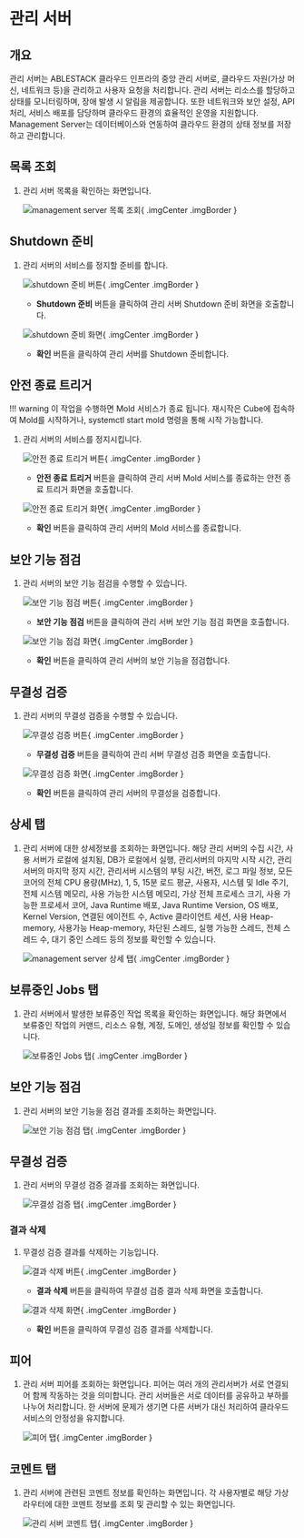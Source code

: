 
# 관리 서버

## 개요
관리 서버는 ABLESTACK 클라우드 인프라의 중앙 관리 서버로, 클라우드 자원(가상 머신, 네트워크 등)을 관리하고 사용자 요청을 처리합니다. 관리 서버는 리소스를 할당하고 상태를 모니터링하며, 장애 발생 시 알림을 제공합니다. 또한 네트워크와 보안 설정, API 처리, 서비스 배포를 담당하며 클라우드 환경의 효율적인 운영을 지원합니다. Management Server는 데이터베이스와 연동하여 클라우드 환경의 상태 정보를 저장하고 관리합니다.

## 목록 조회

1. 관리 서버 목록을 확인하는 화면입니다.

    ![management server 목록 조회](../../assets/images/admin-guide/mold/infrastructure/management-server/management-server-list.png){ .imgCenter .imgBorder }

## Shutdown 준비

1. 관리 서버의 서비스를 정지할 준비를 합니다.

    ![shutdown 준비 버튼](../../assets/images/admin-guide/mold/infrastructure/management-server/prepare-for-shutdown-btn.png){ .imgCenter .imgBorder }

    * **Shutdown 준비** 버튼을 클릭하여 관리 서버 Shutdown 준비 화면을 호출합니다.

    ![shutdown 준비 화면](../../assets/images/admin-guide/mold/infrastructure/management-server/prepare-for-shutdown.png){ .imgCenter .imgBorder }

    * **확인** 버튼을 클릭하여 관리 서버를 Shutdown 준비합니다.

## 안전 종료 트리거

!!! warning
    이 작업을 수행하면 Mold 서비스가 종료 됩니다. 재시작은 Cube에 접속하여 Mold를 시작하거나, systemctl start mold 명령을 통해 시작 가능합니다.

1. 관리 서버의 서비스를 정지시킵니다.

    ![안전 종료 트리거 버튼](../../assets/images/admin-guide/mold/infrastructure/management-server/trigger-safe-shutdown-btn.png){ .imgCenter .imgBorder }

    * **안전 종료 트리거** 버튼을 클릭하여 관리 서버 Mold 서비스를 종료하는 안전 종료 트리거 화면을 호출합니다.

    ![안전 종료 트리거 화면](../../assets/images/admin-guide/mold/infrastructure/management-server/trigger-safe-shutdown.png){ .imgCenter .imgBorder }

    * **확인** 버튼을 클릭하여 관리 서버의 Mold 서비스를 종료합니다.

## 보안 기능 점검

1. 관리 서버의 보안 기능 점검을 수행할 수 있습니다.

    ![보안 기능 점검 버튼](../../assets/images/admin-guide/mold/infrastructure/management-server/security-check-btn.png){ .imgCenter .imgBorder }

    * **보안 기능 점검** 버튼을 클릭하여 관리 서버 보안 기능 점검 화면을 호출합니다.

    ![보안 기능 점검 화면](../../assets/images/admin-guide/mold/infrastructure/management-server/security-check.png){ .imgCenter .imgBorder }

    * **확인** 버튼을 클릭하여 관리 서버의 보안 기능을 점검합니다.

## 무결성 검증

1. 관리 서버의 무결성 검증을 수행할 수 있습니다.

    ![무결성 검증 버튼](../../assets/images/admin-guide/mold/infrastructure/management-server/integrity-verification-btn.png){ .imgCenter .imgBorder }

    * **무결성 검증** 버튼을 클릭하여 관리 서버 무결성 검증 화면을 호출합니다.

    ![무결성 검증 화면](../../assets/images/admin-guide/mold/infrastructure/management-server/integrity-verification.png){ .imgCenter .imgBorder }

    * **확인** 버튼을 클릭하여 관리 서버의 무결성을 검증합니다.

## 상세 탭

1. 관리 서버에 대한 상세정보를 조회하는 화면입니다. 해당 관리 서버의 수집 시간, 사용 서버가 로컬에 설치됨, DB가 로컬에서 실행, 관리서버의 마지막 시작 시간, 관리서버의 마지막 정지 시간, 관리서버 시스템의 부팅 시간, 버전, 로그 파일 정보, 모든 코어의 전체 CPU 용량(MHz), 1, 5, 15분 로드 평균, 사용자, 시스템 및 Idle 주기, 전체 시스템 메모리, 사용 가능한 시스템 메모리, 가상 전체 프로세스 크기, 사용 가능한 프로세서 코어, Java Runtime 배포, Java Runtime Version, OS 배포, Kernel Version, 연결된 에이전트 수, Active 클라이언트 세션, 사용 Heap-memory, 사용가능 Heap-memory, 차단된 스레드, 실행 가능한 스레드, 전체 스레드 수, 대기 중인 스레드 등의 정보를 확인할 수 있습니다.

    ![management server 상세 탭](../../assets/images/admin-guide/mold/infrastructure/management-server/management-server-detail-tab.png){ .imgCenter .imgBorder }

## 보류중인 Jobs 탭

1. 관리 서버에서 발생한 보류중인 작업 목록을 확인하는 화면입니다. 해당 화면에서 보류중인 작업의 커맨드, 리소스 유형, 계정, 도메인, 생성일 정보를 확인할 수 있습니다.

    ![보류중인 Jobs 탭](../../assets/images/admin-guide/mold/infrastructure/management-server/management-server-pending-jobs-tab.png){ .imgCenter .imgBorder }

## 보안 기능 점검

1. 관리 서버의 보안 기능을 점검 결과를 조회하는 화면입니다.

    ![보안 기능 점검 탭](../../assets/images/admin-guide/mold/infrastructure/management-server/management-server-security-check-tab.png){ .imgCenter .imgBorder }

## 무결성 검증

1. 관리 서버의 무결성 검증 결과를 조회하는 화면입니다.

    ![무결성 검증 탭](../../assets/images/admin-guide/mold/infrastructure/management-server/management-server-integrity-verification-tab.png){ .imgCenter .imgBorder }

### 결과 삭제

1. 무결성 검증 결과를 삭제하는 기능입니다.

    ![결과 삭제 버튼](../../assets/images/admin-guide/mold/infrastructure/management-server/integrity-verification-delete-btn.png){ .imgCenter .imgBorder }

    * **결과 삭제** 버튼을 클릭하여 무결성 검증 결과 삭제 화면을 호출합니다.

    ![결과 삭제 화면](../../assets/images/admin-guide/mold/infrastructure/management-server/integrity-verification-delete.png){ .imgCenter .imgBorder }

    * **확인** 버튼을 클릭하여 무결성 검증 결과를 삭제합니다.

## 피어

1. 관리 서버 피어를 조회하는 화면입니다. 피어는 여러 개의 관리서버가 서로 연결되어 함께 작동하는 것을 의미합니다. 관리 서버들은 서로 데이터를 공유하고 부하를 나누어 처리합니다. 한 서버에 문제가 생기면 다른 서버가 대신 처리하여 클라우드 서비스의 안정성을 유지합니다.

    ![피어 탭](../../assets/images/admin-guide/mold/infrastructure/management-server/management-server-peers-tab.png){ .imgCenter .imgBorder }

## 코멘트 탭

1. 관리 서버에 관련된 코멘트 정보를 확인하는 화면입니다. 각 사용자별로 해당 가상 라우터에 대한 코멘트 정보를 조회 및 관리할 수 있는 화면입니다.

    ![관리 서버 코멘트 탭](../../assets/images/admin-guide/mold/infrastructure/management-server/management-server-comments-tab.png){ .imgCenter .imgBorder }
